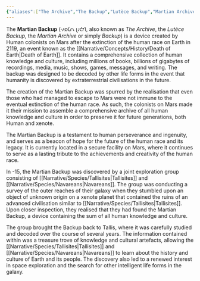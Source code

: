 ```yaml
---
{"aliases":["The Archive","The Backup","Lutèce Backup","Martian Archive"],"tags":null,"dg-publish":true,"Universal Name":"·𐑥𐑸𐑖𐑩𐑯 𐑚𐑨𐑒𐑳𐑐","permalink":"/narrative/concepts/history/martian-backup/","dgPassFrontmatter":true}
---
```



The **Martian Backup** (·𐑥𐑸𐑖𐑩𐑯 𐑚𐑨𐑒𐑳𐑐, also known as *The Archive*, the *Lutèce Backup*, the *Martian Archive* or simply *Backup*) is a device created by Human colonists on Mars after the extinction of the human race on Earth in 2119, an event known as the [[Narrative/Concepts/History/Death of Earth\|Death of Earth]]. It contains a comprehensive collection of human knowledge and culture, including millions of books, billions of gigabytes of recordings, media, music, shows, games, messages, and writing. The backup was designed to be decoded by other life forms in the event that humanity is discovered by extraterrestrial civilisations in the future.

The creation of the Martian Backup was spurred by the realisation that even those who had managed to escape to Mars were not immune to the eventual extinction of the human race. As such, the colonists on Mars made it their mission to assemble a comprehensive archive of all human knowledge and culture in order to preserve it for future generations, both Human and xenote.

The Martian Backup is a testament to human perseverance and ingenuity, and serves as a beacon of hope for the future of the human race and its legacy. It is currently located in a secure facility on Mars, where it continues to serve as a lasting tribute to the achievements and creativity of the human race.

In -15, the Martian Backup was discovered by a joint exploration group consisting of [[Narrative/Species/Tallisites\|Tallisites]] and [[Narrative/Species/Navareans\|Navareans]]. The group was conducting a survey of the outer reaches of their galaxy when they stumbled upon an object of unknown origin on a xenote planet that contained the ruins of an advanced civilisation similar to [[Narrative/Species/Tallisites\|Tallisites]]. Upon closer inspection, they realised that they had found the Martian Backup, a device containing the sum of all human knowledge and culture.

The group brought the Backup back to Tallis, where it was carefully studied and decoded over the course of several years. The information contained within was a treasure trove of knowledge and cultural artefacts, allowing the [[Narrative/Species/Tallisites\|Tallisites]] and [[Narrative/Species/Navareans\|Navareans]] to learn about the history and culture of Earth and its people. The discovery also led to a renewed interest in space exploration and the search for other intelligent life forms in the galaxy.